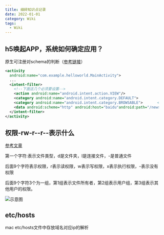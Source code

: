 ```yaml
---
title: 细碎知识点记录
date: 2022-01-01
category: Wiki
tags:
  - Wiki
---
```


<!-- more -->

## h5唤起APP，系统如何确定应用？

原生可注册对schema的判断（[参考链接](https://www.cnblogs.com/zhang-cb/p/7093769.html)）
```xml
<activity
  android:name="com.example.helloworld.MainActivity">
  ...　
  <intent-filter>
    <!--下面这几个必须要设置-->
    <action android:name="android.intent.action.VIEW"/>   
    <category android:name="android.intent.category.DEFAULT">             
    <category android:name="android.intent.category.BROWSABLE">　　　　<!--协议部分-->
    <data android:scheme="http" android:host="baidu"android:path="/news" android:port="8080"/>    
  </intent-filter> 
</activity>
```

## 权限-rw-r--r--表示什么

[参考文章](https://www.runoob.com/linux/linux-comm-chmod.html)

第一个字符:表示文件类型，d是文件夹，l是连接文件，-是普通文件

后面9个字符表示权限，r表示读权限，w表示写权限，x表示执行权限，-表示没有权限

后面9个字符3个为一组，第1组表示文件所有者，第2组表示用户组，第3组表示其他用户的权限。

![示意图](https://www.runoob.com/wp-content/uploads/2014/08/file-permissions-rwx.jpg)

## etc/hosts

mac etc/hosts文件中存放域名对应ip的解析